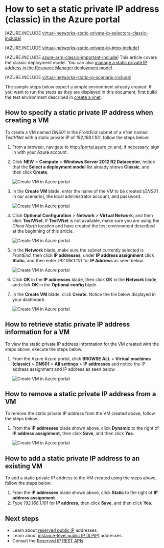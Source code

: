 <properties 
   pageTitle="How to set a static private IP in classic mode using the Azure Portal| Azure"
   description="Understanding static private IPs and how to manage them in classic mode using the Azure portal"
   services="virtual-network"
   documentationCenter="na"
   authors="telmosampaio"
   manager="carmonm"
   editor="tysonn"
   tags="azure-service-management"
/>
<tags
	ms.service="virtual-network"
	ms.date="02/04/2016"
	wacn.date=""/>

# How to set a static private IP address (classic) in the Azure portal

[AZURE.INCLUDE [virtual-networks-static-private-ip-selectors-classic-include](../includes/virtual-networks-static-private-ip-selectors-classic-include.md)]

[AZURE.INCLUDE [virtual-networks-static-private-ip-intro-include](../includes/virtual-networks-static-private-ip-intro-include.md)]

[AZURE.INCLUDE [azure-arm-classic-important-include](../includes/azure-arm-classic-important-include.md)] This article covers the classic deployment model. You can also [manage a static private IP address in the Resource Manager deployment model](/documentation/articles/virtual-networks-static-private-ip-arm-pportal/).

[AZURE.INCLUDE [virtual-networks-static-ip-scenario-include](../includes/virtual-networks-static-ip-scenario-include.md)]

The sample steps below expect a simple environment already created. If you want to run the steps as they are displayed in this document, first build the test environment described in [create a vnet](/documentation/articles/virtual-networks-create-vnet-classic-pportal/).

## How to specify a static private IP address when creating a VM
To create a VM named *DNS01* in the *FrontEnd* subnet of a VNet named *TestVNet* with a static private IP of *192.168.1.101*, follow the steps below:

1. From a browser, navigate to http://portal.azure.cn and, if necessary, sign in with your Azure account.
2. Click **NEW** > **Compute** > **Windows Server 2012 R2 Datacenter**, notice that the **Select a deployment model** list already shows **Classic**, and then click **Create**.

	![Create VM in Azure portal](./media/virtual-networks-static-ip-classic-pportal/figure01.png)

3. In the **Create VM** blade, enter the name of the VM to be created (*DNS01* in our scenario), the local administrator account, and password.

	![Create VM in Azure portal](./media/virtual-networks-static-ip-classic-pportal/figure02.png)

4. Click **Optional Configuration** > **Network** > **Virtual Network**, and then click **TestVNet**. If **TestVNet** is not available, make sure you are using the *China North* location and have created the test environment described at the beginning of this article.

	![Create VM in Azure portal](./media/virtual-networks-static-ip-classic-pportal/figure03.png)

5. In the **Network** blade, make sure the subnet currently selected is *FrontEnd*, then click **IP addresses**, under **IP address assignment** click **Static**, and then enter *192.168.1.101* for **IP Address** as seen below.

	![Create VM in Azure portal](./media/virtual-networks-static-ip-classic-pportal/figure04.png)	

6. Click **OK** in the **IP addresses** blade, then click **OK** in the **Network** blade, and click **OK** in the **Optional config** blade.
7. In the **Create VM** blade, click **Create**. Notice the tile below displayed in your dashboard.

	![Create VM in Azure portal](./media/virtual-networks-static-ip-classic-pportal/figure05.png)

## How to retrieve static private IP address information for a VM

To view the static private IP address information for the VM created with the steps above, execute the steps below.

1. From the Azure Azure portal, click **BROWSE ALL** > **Virtual machines (classic)** > **DNS01** > **All settings** > **IP addresses** and notice the IP address assignment and IP address as seen below.

	![Create VM in Azure portal](./media/virtual-networks-static-ip-classic-pportal/figure06.png)

## How to remove a static private IP address from a VM
To remove the static private IP address from the VM created above, follow the steps below.
	
1. From the **IP addresses** blade shown above, click **Dynamic** to the right of **IP address assignment**, then click **Save**, and then click **Yes**.

	![Create VM in Azure portal](./media/virtual-networks-static-ip-classic-pportal/figure07.png)

## How to add a static private IP address to an existing VM
To add a static private IP address to the VM created using the steps above, follow the steps below:

1. From the **IP addresses** blade shown above, click **Static** to the right of **IP address assignment**.
2. Type *192.168.1.101* for **IP address**, then click **Save**, and then click **Yes**.

## Next steps

- Learn about [reserved public IP](/documentation/articles/virtual-networks-reserved-public-ip/) addresses.
- Learn about [instance-level public IP (ILPIP)](/documentation/articles/virtual-networks-instance-level-public-ip/) addresses.
- Consult the [Reserved IP REST APIs](https://msdn.microsoft.com/zh-cn/library/azure/dn722420.aspx).